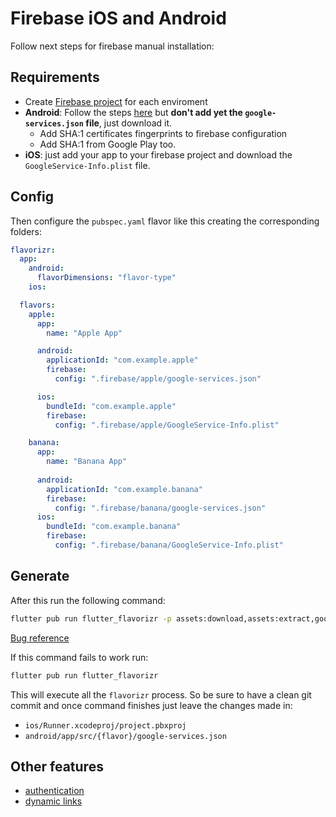 # Firebase iOS and Android

Follow next steps for firebase manual installation:

## Requirements

- Create [Firebase project](https://console.firebase.google.com/) for each enviroment
- **Android**: Follow the steps [here](https://firebase.flutter.dev/docs/manual-installation/android) but **don't add yet the
  `google-services.json` file**, just download it.
  - Add SHA:1 certificates fingerprints to firebase configuration
  - Add SHA:1 from Google Play too.
- **iOS**: just add your app to your firebase project and download
the `GoogleService-Info.plist` file.

## Config

Then configure the `pubspec.yaml` flavor like this creating the corresponding folders:

```yaml
flavorizr:
  app:
    android:
      flavorDimensions: "flavor-type"
    ios:

  flavors:
    apple:
      app:
        name: "Apple App"

      android:
        applicationId: "com.example.apple"
        firebase:
          config: ".firebase/apple/google-services.json"

      ios:
        bundleId: "com.example.apple"
        firebase:
          config: ".firebase/apple/GoogleService-Info.plist"

    banana:
      app:
        name: "Banana App"
        
      android:
        applicationId: "com.example.banana"
        firebase:
          config: ".firebase/banana/google-services.json"
      ios:
        bundleId: "com.example.banana"
        firebase:
          config: ".firebase/banana/GoogleService-Info.plist"
```

## Generate

After this run the following command:

```bash
flutter pub run flutter_flavorizr -p assets:download,assets:extract,google:firebase,assets:clean
```

[Bug reference](https://github.com/AngeloAvv/flutter_flavorizr/issues/65)

If this command fails to work run:

```bash
flutter pub run flutter_flavorizr
```

This will execute all the `flavorizr` process. So be sure to have a clean git commit
and once command finishes just leave the changes made in:

- `ios/Runner.xcodeproj/project.pbxproj`
- `android/app/src/{flavor}/google-services.json`

## Other features

- [authentication](firebase_authentication.md)
- [dynamic links](firebase_dynamic_links.md)
